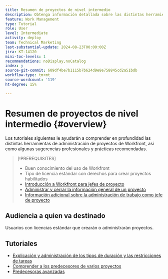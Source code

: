 ```yaml
---
title: Resumen de proyectos de nivel intermedio
description: Obtenga información detallada sobre las distintas herramientas de administración de proyectos de Workfront, así como consejos y prácticas recomendadas de los profesionales.
feature: Work Management
type: Tutorial
role: User
level: Intermediate
activity: deploy
team: Technical Marketing
last-substantial-update: 2024-08-23T00:00:00Z
jira: KT-14120
mini-toc-levels: 1
recommendations: noDisplay,noCatalog
index: y
source-git-commit: 609df4be7b1115b7b624d9e8e758845cd2a51bdb
workflow-type: tm+mt
source-wordcount: '119'
ht-degree: 15%

---
```



# Resumen de proyectos de nivel intermedio {#overview}

Los tutoriales siguientes le ayudarán a comprender en profundidad las distintas herramientas de administración de proyectos de Workfront, así como algunas sugerencias profesionales y prácticas recomendadas.

>[!PREREQUISITES]
>
>* Buen conocimiento del uso de Workfront
>* Tipo de licencia estándar con derechos para crear proyectos habilitados
>* [Introducción a Workfront para jefes de proyecto](https://experienceleague.adobe.com/?recommended=Workfront-U-1-2022.1.planners)
>* [Administrar y cerrar la información general de un proyecto](https://experienceleague.adobe.com/?recommended=Workfront-U-1-2022.2.planners)
>* [Información adicional sobre la administración de trabajo como jefe de proyecto](https://experienceleague.adobe.com/?recommended=Workfront-U-1-2022.3.planners)

## Audiencia a quien va destinado

Usuarios con licencias estándar que crearán o administrarán proyectos.

## Tutoriales

* [Explicación y administración de los tipos de duración y las restricciones de tareas](understand-and-manage-duration-types-and-task-constraints.md)
* [Comprender a los predecesores de varios proyectos](understand-cross-project-predecessors.md)
* [Predecesoras avanzadas](advanced-predecessors.md)

